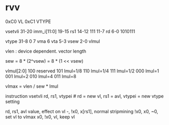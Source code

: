 # rvv

0xC0 VL
0xC1 VTYPE

vsetvli 
31-20 imm_i[11:0]
19-15 rs1
14-12 111
11-7  rd
6-0 1010111

vtype
31-8 0
7   vma
6   vta
5-3 vsew
2-0 vlmul

vlen : device dependent. vector length

sew = 8 * (2^vsew) = 8 * (1 << vsew)

vlmul[2:0]
100 reserved
101 lmul=1/8
110 lmul=1/4
111 lmul=1/2
000 lmul=1
001 lmul=2
010 lmul=4
011 lmul=8

vlmax = vlen / sew * lmul

instruction
vsetvli rd, rs1, vtypei # rd = new vl, rs1 = avl, vtypei = new vtype setting

rd, rs1, avl value, effect on vl
-, !x0, x[rs1], normal stripmining
!x0, x0, ~0, set vl to vlmax
x0, !x0, vl, keep vl